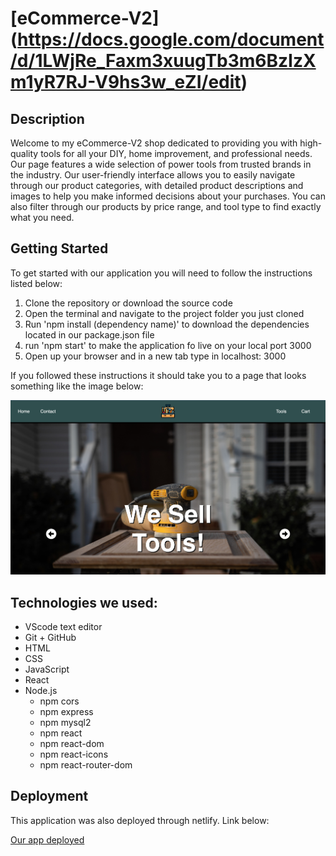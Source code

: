 # [eCommerce-V2] (https://docs.google.com/document/d/1LWjRe_Faxm3xuugTb3m6BzIzXm1yR7RJ-V9hs3w_eZI/edit)

## Description
Welcome to my eCommerce-V2 shop dedicated to providing you with high-quality tools for all your DIY, home improvement, and professional needs. Our page features a wide selection of power tools from trusted brands in the industry. Our user-friendly interface allows you to easily navigate through our product categories, with detailed product descriptions and images to help you make informed decisions about your purchases. You can also filter through our products by price range, and tool type to find exactly what you need.

## Getting Started
To get started with our application you will need to follow the instructions listed below:

1. Clone the repository or download the source code
2. Open the terminal and navigate to the project folder you just cloned
3. Run 'npm install (dependency name)' to download the dependencies located in our package.json file
4. run 'npm start' to make the application fo live on your local port 3000
5. Open up your browser and in a new tab type in localhost: 3000

If you followed these instructions it should take you to a page that looks something like the image below:

![home demo](./src/images/Screen%20Shot%202023-04-04%20at%209.39.15%20PM.png)

## Technologies we used:
- VScode text editor
- Git + GitHub
- HTML
- CSS
- JavaScript
- React
- Node.js
    - npm cors
    - npm express
    - npm mysql2
    - npm react
    - npm react-dom
    - npm react-icons
    - npm react-router-dom

## Deployment
This application was also deployed through netlify. Link below:

[Our app deployed](https://bespoke-lamington-2b1ccb.netlify.app/)